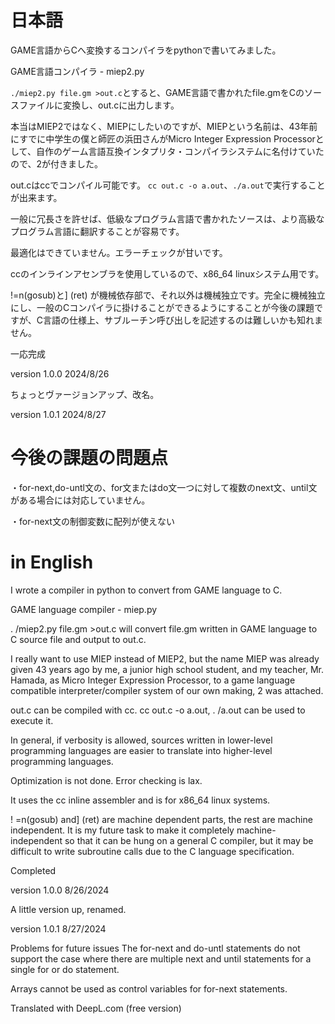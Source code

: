 # 日本語

GAME言語からCへ変換するコンパイラをpythonで書いてみました。

GAME言語コンパイラ -  miep2.py

`./miep2.py file.gm >out.c`とすると、GAME言語で書かれたfile.gmをCのソースファイルに変換し、out.cに出力します。

本当はMIEP2ではなく、MIEPにしたいのですが、MIEPという名前は、43年前にすでに中学生の僕と師匠の浜田さんがMicro Integer Expression Processorとして、自作のゲーム言語互換インタプリタ・コンパイラシステムに名付けていたので、2が付きました。

out.cはccでコンパイル可能です。 `cc out.c -o a.out`、`./a.out`で実行することが出来ます。

一般に冗長さを許せば、低級なプログラム言語で書かれたソースは、より高級なプログラム言語に翻訳することが容易です。

最適化はできていません。エラーチェックが甘いです。

ccのインラインアセンブラを使用しているので、x86_64 linuxシステム用です。

!=n(gosub)と] (ret) が機械依存部で、それ以外は機械独立です。完全に機械独立にし、一般のCコンパイラに掛けることができるようにすることが今後の課題ですが、C言語の仕様上、サブルーチン呼び出しを記述するのは難しいかも知れません。

一応完成

version 1.0.0 2024/8/26

ちょっとヴァージョンアップ、改名。

version 1.0.1 2024/8/27

# 今後の課題の問題点

・for-next,do-untl文の、for文またはdo文一つに対して複数のnext文、until文がある場合には対応していません。

・for-next文の制御変数に配列が使えない

# in English

I wrote a compiler in python to convert from GAME language to C.

GAME language compiler - miep.py

. /miep2.py file.gm >out.c will convert file.gm written in GAME language to C source file and output to out.c.

I really want to use MIEP instead of MIEP2, but the name MIEP was already given 43 years ago by me, a junior high school student, and my teacher, Mr. Hamada, as Micro Integer Expression Processor, to a game language compatible interpreter/compiler system of our own making, 2 was attached.

out.c can be compiled with cc. cc out.c -o a.out, . /a.out can be used to execute it.

In general, if verbosity is allowed, sources written in lower-level programming languages are easier to translate into higher-level programming languages.

Optimization is not done. Error checking is lax.

It uses the cc inline assembler and is for x86_64 linux systems.

! =n(gosub) and] (ret) are machine dependent parts, the rest are machine independent. It is my future task to make it completely machine-independent so that it can be hung on a general C compiler, but it may be difficult to write subroutine calls due to the C language specification.

Completed

version 1.0.0 8/26/2024

A little version up, renamed.

version 1.0.1 8/27/2024

Problems for future issues
The for-next and do-untl statements do not support the case where there are multiple next and until statements for a single for or do statement.

Arrays cannot be used as control variables for for-next statements.

Translated with DeepL.com (free version)
